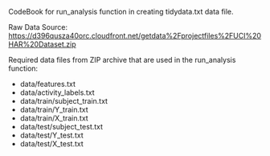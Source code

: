 CodeBook for run_analysis function in creating tidydata.txt data file.

Raw Data Source: https://d396qusza40orc.cloudfront.net/getdata%2Fprojectfiles%2FUCI%20HAR%20Dataset.zip 

Required data files from ZIP archive that are used in the run_analysis function:
- data/features.txt
- data/activity_labels.txt
- data/train/subject_train.txt
- data/train/Y_train.txt
- data/train/X_train.txt
- data/test/subject_test.txt
- data/test/Y_test.txt
- data/test/X_test.txt

